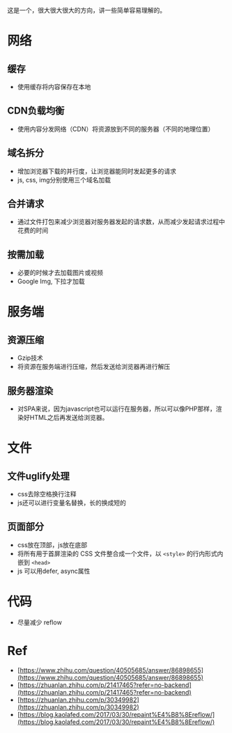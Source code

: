 这是一个，很大很大很大的方向，讲一些简单容易理解的。

# 网络

## 缓存
- 使用缓存将内容保存在本地

## CDN负载均衡
- 使用内容分发网络（CDN）将资源放到不同的服务器（不同的地理位置）

## 域名拆分
- 增加浏览器下载的并行度，让浏览器能同时发起更多的请求
- js, css, img分别使用三个域名加载

## 合并请求
- 通过文件打包来减少浏览器对服务器发起的请求数，从而减少发起请求过程中花费的时间

## 按需加载
- 必要的时候才去加载图片或视频
- Google Img, 下拉才加载    


# 服务端

## 资源压缩
- Gzip技术
- 将资源在服务端进行压缩，然后发送给浏览器再进行解压

## 服务器渲染
- 对SPA来说，因为javascript也可以运行在服务器，所以可以像PHP那样，渲染好HTML之后再发送给浏览器。 

# 文件

## 文件uglify处理
- css去除空格换行注释
- js还可以进行变量名替换，长的换成短的

## 页面部分
- css放在顶部，js放在底部
- 将所有用于首屏渲染的 CSS 文件整合成一个文件，以 `<style>` 的行内形式内嵌到 `<head>`
- js 可以用defer, async属性

# 代码
- 尽量减少 reflow

# Ref
- [https://www.zhihu.com/question/40505685/answer/86898655](https://www.zhihu.com/question/40505685/answer/86898655)
- [https://zhuanlan.zhihu.com/p/21417465?refer=no-backend](https://zhuanlan.zhihu.com/p/21417465?refer=no-backend)
- [https://zhuanlan.zhihu.com/p/30349982](https://zhuanlan.zhihu.com/p/30349982)
- [https://blog.kaolafed.com/2017/03/30/repaint%E4%B8%8Ereflow/](https://blog.kaolafed.com/2017/03/30/repaint%E4%B8%8Ereflow/)